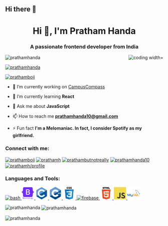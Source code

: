 ## Hi there 👋
<h1 align="center">Hi 👋, I'm Pratham Handa</h1>
<h3 align="center">A passionate frontend developer from India</h3>
<img align="right" alt="coding width="400" src="https://camo.githubusercontent.com/7de37139d0b4c1ce40865e799b446c0e963a3dd8fb68d239707237c40604fa3d/68747470733a2f2f63646e2e6472696262626c652e636f6d2f75736572732f3733303730332f73637265656e73686f74732f363538313234332f6176656e746f2e676966">

<p align="left"> <img src="https://komarev.com/ghpvc/?username=prathamhanda&label=Profile%20views&color=0e75b6&style=flat" alt="prathamhanda" /> </p>

<p align="left"> <a href="https://github.com/ryo-ma/github-profile-trophy"><img src="https://github-profile-trophy.vercel.app/?username=prathamhanda" alt="prathamhanda" /></a> </p>

<p align="left"> <a href="https://twitter.com/prathamboii" target="blank"><img src="https://img.shields.io/twitter/follow/prathamboii?logo=twitter&style=for-the-badge" alt="prathamboii" /></a> </p>

- 🔭 I’m currently working on [CampusCompass](https://github.com/prathamhanda/campuscompass)

- 🌱 I’m currently learning **React**

- 💬 Ask me about **JavaScript**

- 📫 How to reach me **prathamhanda10@gmail.com**

- ⚡ Fun fact **I'm a Melomaniac. In fact, I consider Spotify as my girlfriend.**

<h3 align="left">Connect with me:</h3>
<p align="left">
<a href="https://twitter.com/prathamboii" target="blank"><img align="center" src="https://raw.githubusercontent.com/rahuldkjain/github-profile-readme-generator/master/src/images/icons/Social/twitter.svg" alt="prathamboii" height="30" width="40" /></a>
<a href="https://linkedin.com/in/prathamh" target="blank"><img align="center" src="https://raw.githubusercontent.com/rahuldkjain/github-profile-readme-generator/master/src/images/icons/Social/linked-in-alt.svg" alt="prathamh" height="30" width="40" /></a>
<a href="https://instagram.com/prathambutnotreally" target="blank"><img align="center" src="https://raw.githubusercontent.com/rahuldkjain/github-profile-readme-generator/master/src/images/icons/Social/instagram.svg" alt="prathambutnotreally" height="30" width="40" /></a>
<a href="https://www.hackerearth.com/prathamhanda10" target="blank"><img align="center" src="https://raw.githubusercontent.com/rahuldkjain/github-profile-readme-generator/master/src/images/icons/Social/hackerearth.svg" alt="prathamhanda10" height="30" width="40" /></a>
<a href="https://auth.geeksforgeeks.org/user/prathamh/profile" target="blank"><img align="center" src="https://raw.githubusercontent.com/rahuldkjain/github-profile-readme-generator/master/src/images/icons/Social/geeks-for-geeks.svg" alt="prathamh/profile" height="30" width="40" /></a>
</p>

<h3 align="left">Languages and Tools:</h3>
<p align="left"> <a href="https://www.gnu.org/software/bash/" target="_blank" rel="noreferrer"> <img src="https://www.vectorlogo.zone/logos/gnu_bash/gnu_bash-icon.svg" alt="bash" width="40" height="40"/> </a> <a href="https://getbootstrap.com" target="_blank" rel="noreferrer"> <img src="https://raw.githubusercontent.com/devicons/devicon/master/icons/bootstrap/bootstrap-plain-wordmark.svg" alt="bootstrap" width="40" height="40"/> </a> <a href="https://www.cprogramming.com/" target="_blank" rel="noreferrer"> <img src="https://raw.githubusercontent.com/devicons/devicon/master/icons/c/c-original.svg" alt="c" width="40" height="40"/> </a> <a href="https://www.w3schools.com/cpp/" target="_blank" rel="noreferrer"> <img src="https://raw.githubusercontent.com/devicons/devicon/master/icons/cplusplus/cplusplus-original.svg" alt="cplusplus" width="40" height="40"/> </a> <a href="https://www.w3schools.com/css/" target="_blank" rel="noreferrer"> <img src="https://raw.githubusercontent.com/devicons/devicon/master/icons/css3/css3-original-wordmark.svg" alt="css3" width="40" height="40"/> </a> <a href="https://firebase.google.com/" target="_blank" rel="noreferrer"> <img src="https://www.vectorlogo.zone/logos/firebase/firebase-icon.svg" alt="firebase" width="40" height="40"/> </a> <a href="https://www.w3.org/html/" target="_blank" rel="noreferrer"> <img src="https://raw.githubusercontent.com/devicons/devicon/master/icons/html5/html5-original-wordmark.svg" alt="html5" width="40" height="40"/> </a> <a href="https://developer.mozilla.org/en-US/docs/Web/JavaScript" target="_blank" rel="noreferrer"> <img src="https://raw.githubusercontent.com/devicons/devicon/master/icons/javascript/javascript-original.svg" alt="javascript" width="40" height="40"/> </a> <a href="https://www.mysql.com/" target="_blank" rel="noreferrer"> <img src="https://raw.githubusercontent.com/devicons/devicon/master/icons/mysql/mysql-original-wordmark.svg" alt="mysql" width="40" height="40"/> </a> </p>

<p><img align="left" src="https://github-readme-stats.vercel.app/api/top-langs?username=prathamhanda&show_icons=true&locale=en&layout=compact" alt="prathamhanda" /></p>

<p>&nbsp;<img align="center" src="https://github-readme-stats.vercel.app/api?username=prathamhanda&show_icons=true&locale=en" alt="prathamhanda" /></p>

<p><img align="center" src="https://github-readme-streak-stats.herokuapp.com/?user=prathamhanda&" alt="prathamhanda" /></p>
